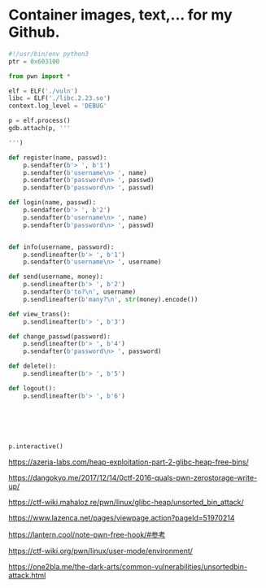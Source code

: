 # Container images, text,... for my Github.

```python 
#!/usr/bin/env python3 
ptr = 0x603100

from pwn import *

elf = ELF('./vuln')
libc = ELF('./libc.2.23.so')
context.log_level = 'DEBUG'

p = elf.process()
gdb.attach(p, '''

''')

def register(name, passwd):
    p.sendafter(b'> ', b'1')
    p.sendafter(b'username\n> ', name)
    p.sendafter(b'password\n> ', passwd)
    p.sendafter(b'password\n> ', passwd)

def login(name, passwd):
    p.sendafter(b'> ', b'2')
    p.sendafter(b'username\n> ', name)
    p.sendafter(b'password\n> ', passwd)


def info(username, password):
    p.sendlineafter(b'> ', b'1')
    p.sendafter(b'username\n> ', username)

def send(username, money):
    p.sendlineafter(b'> ', b'2')
    p.sendafter(b'to?\n', username)
    p.sendlineafter(b'many?\n', str(money).encode())

def view_trans():
    p.sendlineafter(b'> ', b'3')

def change_passwd(password):
    p.sendlineafter(b'> ', b'4')
    p.sendafter(b'password\n> ', password)

def delete():
    p.sendlineafter(b'> ', b'5')

def logout():
    p.sendlineafter(b'> ', b'6')






p.interactive()

```

https://azeria-labs.com/heap-exploitation-part-2-glibc-heap-free-bins/

https://dangokyo.me/2017/12/14/0ctf-2016-quals-pwn-zerostorage-write-up/

https://ctf-wiki.mahaloz.re/pwn/linux/glibc-heap/unsorted_bin_attack/

https://www.lazenca.net/pages/viewpage.action?pageId=51970214

https://lantern.cool/note-pwn-free-hook/#参考

https://ctf-wiki.org/pwn/linux/user-mode/environment/

https://one2bla.me/the-dark-arts/common-vulnerabilities/unsortedbin-attack.html



